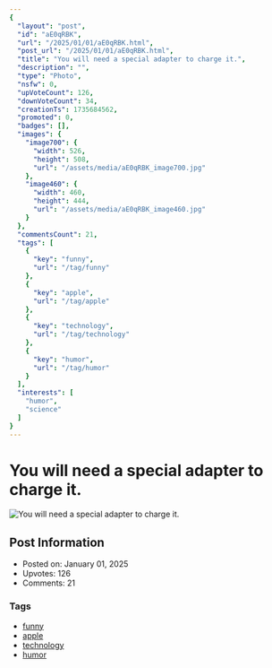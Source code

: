 ```yaml
---
{
  "layout": "post",
  "id": "aE0qRBK",
  "url": "/2025/01/01/aE0qRBK.html",
  "post_url": "/2025/01/01/aE0qRBK.html",
  "title": "You will need a special adapter to charge it.",
  "description": "",
  "type": "Photo",
  "nsfw": 0,
  "upVoteCount": 126,
  "downVoteCount": 34,
  "creationTs": 1735684562,
  "promoted": 0,
  "badges": [],
  "images": {
    "image700": {
      "width": 526,
      "height": 508,
      "url": "/assets/media/aE0qRBK_image700.jpg"
    },
    "image460": {
      "width": 460,
      "height": 444,
      "url": "/assets/media/aE0qRBK_image460.jpg"
    }
  },
  "commentsCount": 21,
  "tags": [
    {
      "key": "funny",
      "url": "/tag/funny"
    },
    {
      "key": "apple",
      "url": "/tag/apple"
    },
    {
      "key": "technology",
      "url": "/tag/technology"
    },
    {
      "key": "humor",
      "url": "/tag/humor"
    }
  ],
  "interests": [
    "humor",
    "science"
  ]
}
---
```


# You will need a special adapter to charge it.

![You will need a special adapter to charge it.](/assets/media/aE0qRBK_image700.jpg)

## Post Information

- Posted on: January 01, 2025
- Upvotes: 126
- Comments: 21

### Tags

- [funny](/tag/funny)
- [apple](/tag/apple)
- [technology](/tag/technology)
- [humor](/tag/humor)
